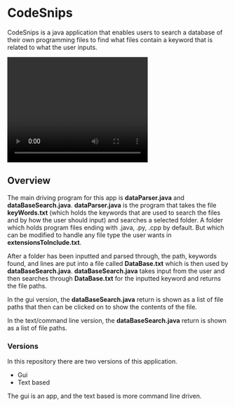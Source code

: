 # CodeSnips
CodeSnips is a java application that enables users to search a database of their own programming files to find what files contain a keyword that is related to what the user inputs.

<video width = "320" height = "240" controls>
    <source src="documentation/Video/CodeSnipsDemo.mp4" type="video/mp4">
    Your browser does not support HTML5 video.
</video>

## Overview
The main driving program for this app is **dataParser.java** and **dataBaseSearch.java**.
**dataParser.java** is the program that takes the file **keyWords.txt** (which holds the keywords that are used to search the files and by how the user should input) and searches a selected folder. A folder which holds program files ending with .java, .py, .cpp by default. But which can be modified to handle any file type the user wants in **extensionsToInclude.txt**.

After a folder has been inputted and parsed through, the path, keywords found, and lines are put into a file called **DataBase.txt** which is then used by **dataBaseSearch.java**. **dataBaseSearch.java** takes input from the user and then searches through **DataBase.txt** for the inputted keyword and returns the file paths.

In the gui version, the **dataBaseSearch.java** return is shown as a list of file paths that then can be clicked on to show the contents of the file.

In the text/command line version, the **dataBaseSearch.java** return is shown as a list of file paths.

### Versions
In this repository there are two versions of this application.
* Gui
* Text based

The gui is an app, and the text based is more command line driven. 